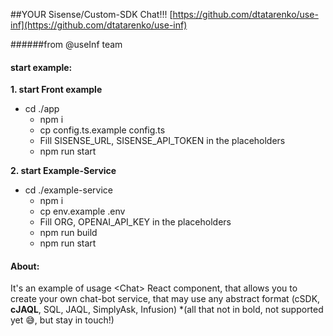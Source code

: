 ##YOUR Sisense/Custom-SDK  Chat!!!
[https://github.com/dtatarenko/use-inf](https://github.com/dtatarenko/use-inf)

######from @useInf team 

#### start example:

**1. start Front example**
- cd ./app
  - npm i
  - cp config.ts.example config.ts
  - Fill SISENSE_URL, SISENSE_API_TOKEN in the placeholders
  - npm run start

**2. start Example-Service**
- cd ./example-service
  - npm i
  - cp env.example .env
  - Fill ORG, OPENAI_API_KEY in the placeholders
  - npm run build
  - npm run start


#### About:
 It's an example of usage \<Chat\> React component,
 that allows you to create your own chat-bot service, that may use any abstract format (cSDK, **cJAQL**, SQL, JAQL, SimplyAsk, Infusion)
\*(all that not in bold, not supported yet 😅, but stay in touch!)